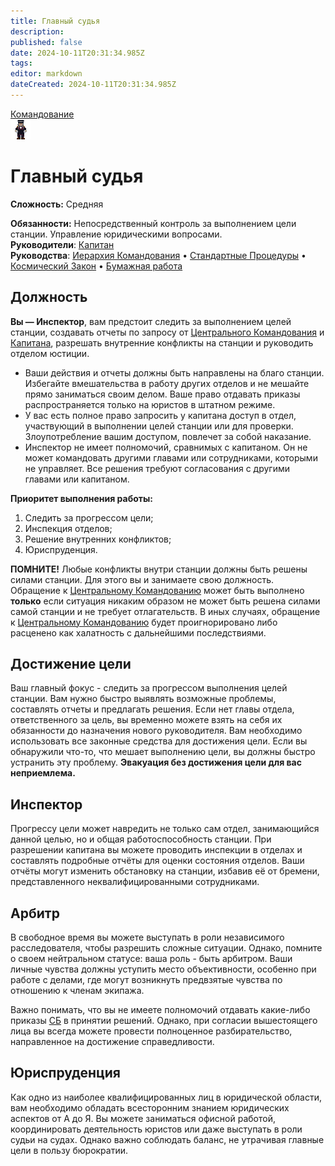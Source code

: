 ```yaml
---
title: Главный судья
description: 
published: false
date: 2024-10-11T20:31:34.985Z
tags: 
editor: markdown
dateCreated: 2024-10-11T20:31:34.985Z
---
```


<div style="display: flex; justify-content: center;">
<div class="roles-passport comm">
  <div class="title comm"><a href="/roles/command">Командование</a></div>
  <div>
    <div><div><img src="/roles/chief_justice.png"></div></div>
  <div><div>
    <h1>Главный судья</h1>
    <p><strong>Сложность:</strong> Средняя</p>
    <strong>Обязанности:</strong> Непосредственный контроль за выполнением цели станции. Управление юридическими вопросами.<br>
    <b>Руководители</b>: <a href="/roles/captain" title="Капитан">Капитан</a><br>
    <b>Руководства</b>: <a href="/guides/hierarchyofcommand" title="Иерархия Командования">Иерархия Командования</a> • <a href="/standardoperatingprocedures">Стандартные Процедуры</a> • <a href="/spacelaw">Космический Закон</a> • <a href="/guides/bureaucracy">Бумажная работа</a>
  </div></div>
  </div>
</div>
</div>

<h2> Должность </h2>

**Вы — Инспектор**, вам предстоит следить за выполнением целей станции, создавать отчеты по запросу от [Центрального Командования](/roles/centralcommand) и [Капитана](/roles/captain), разрешать внутренние конфликты на станции и руководить отделом юстиции.

-   Ваши действия и отчеты должны быть направлены на благо станции. Избегайте вмешательства в работу других отделов и не мешайте прямо заниматься своим делом. Ваше право отдавать приказы распространяется только на юристов в штатном режиме.
-   У вас есть полное право запросить у капитана доступ в отдел, участвующий в выполнении целей станции или для проверки. Злоупотребление вашим доступом, повлечет за собой наказание.
-   Инспектор не имеет полномочий, сравнимых с капитаном. Он не может командовать другими главами или сотрудниками, которыми не управляет. Все решения требуют согласования с другими главами или капитаном.

**Приоритет выполнения работы:**

1.  Следить за прогрессом цели;
2.  Инспекция отделов;
3.  Решение внутренних конфликтов;
4.  Юриспруденция.

**ПОМНИТЕ!** Любые конфликты внутри станции должны быть решены силами станции. Для этого вы и занимаете свою должность. Обращение к [Центральному Командованию](/roles/centralcommand) может быть выполнено **только** если ситуация никаким образом не может быть решена силами самой станции и не требует отлагательств. В иных случаях, обращение к [Центральному Командованию](/roles/centralcommand) будет проигнорировано либо расценено как халатность с дальнейшими последствиями.

<h2> Достижение цели </h2>

Ваш главный фокус - следить за прогрессом выполнения целей станции. Вам нужно быстро выявлять возможные проблемы, составлять отчеты и предлагать решения. Если нет главы отдела, ответственного за цель, вы временно можете взять на себя их обязанности до назначения нового руководителя. Вам необходимо использовать все законные средства для достижения цели. Если вы обнаружили что-то, что мешает выполнению цели, вы должны быстро устранить эту проблему. **Эвакуация без достижения цели для вас неприемлема.**

<h2> Инспектор </h2>

Прогрессу цели может навредить не только сам отдел, занимающийся данной целью, но и общая работоспособность станции. При разрешении капитана вы можете проводить инспекции в отделах и составлять подробные отчёты для оценки состояния отделов. Ваши отчёты могут изменить обстановку на станции, избавив её от бремени, представленного неквалифицированными сотрудниками.

<h2> Арбитр </h2>

В свободное время вы можете выступать в роли независимого расследователя, чтобы разрешить сложные ситуации. Однако, помните о своем нейтральном статусе: ваша роль - быть арбитром. Ваши личные чувства должны уступить место объективности, особенно при работе с делами, где могут возникнуть предвзятые чувства по отношению к членам экипажа.

Важно понимать, что вы не имеете полномочий отдавать какие-либо приказы [СБ](/roles/securityservicedepartment) в принятии решений. Однако, при согласии вышестоящего лица вы всегда можете провести полноценное разбирательство, направленное на достижение справедливости.

<h2> Юриспруденция </h2>

Как одно из наиболее квалифицированных лиц в юридической области, вам необходимо обладать всесторонним знанием юридических аспектов от А до Я. Вы можете заниматься офисной работой, координировать деятельность юристов или даже выступать в роли судьи на судах. Однако важно соблюдать баланс, не утрачивая главные цели в пользу бюрократии.

<div class="table"></div>